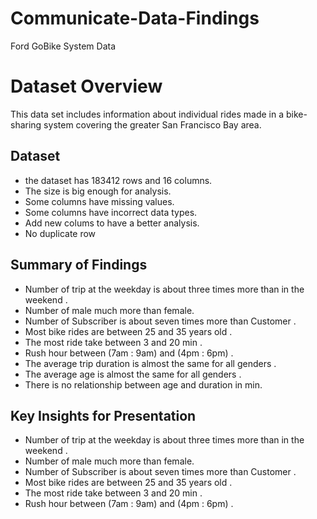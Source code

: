 # Communicate-Data-Findings
Ford GoBike System Data


# Dataset Overview
This data set includes information about individual rides made
in a bike-sharing system covering the greater San Francisco
Bay area.

## Dataset
 - the dataset has 183412 rows and 16 columns.
 - The size is big enough for analysis.
 - Some columns have missing values.
 - Some columns have incorrect data types.
 - Add new colums to have a better analysis.
 - No duplicate row

## Summary of Findings

- Number of trip at the weekday is about three times more than in the weekend .
- Number of male much more than female.
- Number of Subscriber is about seven times more than Customer .
- Most bike rides are between 25 and 35 years old .
- The most ride take between 3 and 20 min .
- Rush hour between (7am : 9am) and (4pm : 6pm) .
- The average trip duration is almost the same for all genders .
- The average age is almost the same for all genders .
- There is no relationship between age and duration in min.  

## Key Insights for Presentation

- Number of trip at the weekday is about three times more than in the weekend .
- Number of male much more than female.
- Number of Subscriber is about seven times more than Customer .
- Most bike rides are between 25 and 35 years old .
- The most ride take between 3 and 20 min .
- Rush hour between (7am : 9am) and (4pm : 6pm) .










